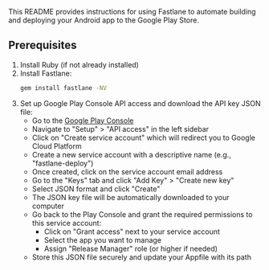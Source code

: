 This README provides instructions for using Fastlane to automate building and deploying your Android app to the Google Play Store.

## Prerequisites

1. Install Ruby (if not already installed)
2. Install Fastlane:
   ```bash
   gem install fastlane -NV
   ```
3. Set up Google Play Console API access and download the API key JSON file:
   - Go to the [Google Play Console](https://play.google.com/console)
   - Navigate to "Setup" > "API access" in the left sidebar
   - Click on "Create service account" which will redirect you to Google Cloud Platform
   - Create a new service account with a descriptive name (e.g., "fastlane-deploy")
   - Once created, click on the service account email address
   - Go to the "Keys" tab and click "Add Key" > "Create new key"
   - Select JSON format and click "Create"
   - The JSON key file will be automatically downloaded to your computer
   - Go back to the Play Console and grant the required permissions to this service account:
     - Click on "Grant access" next to your service account
     - Select the app you want to manage
     - Assign "Release Manager" role (or higher if needed)
   - Store this JSON file securely and update your Appfile with its path
